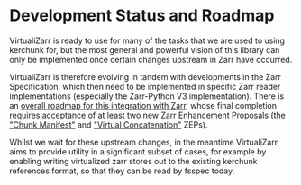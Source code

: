 # Development Status and Roadmap

VirtualiZarr is ready to use for many of the tasks that we are used to using kerchunk for, but the most general and powerful vision of this library can only be implemented once certain changes upstream in Zarr have occurred.

VirtualiZarr is therefore evolving in tandem with developments in the Zarr Specification, which then need to be implemented in specific Zarr reader implementations (especially the Zarr-Python V3 implementation). There is an [overall roadmap for this integration with Zarr](https://hackmd.io/t9Myqt0HR7O0nq6wiHWCDA), whose final completion requires acceptance of at least two new Zarr Enhancement Proposals (the ["Chunk Manifest"](https://github.com/zarr-developers/zarr-specs/issues/287) and ["Virtual Concatenation"](https://github.com/zarr-developers/zarr-specs/issues/288) ZEPs).

Whilst we wait for these upstream changes, in the meantime VirtualiZarr aims to provide utility in a significant subset of cases, for example by enabling writing virtualized zarr stores out to the existing kerchunk references format, so that they can be read by fsspec today.

